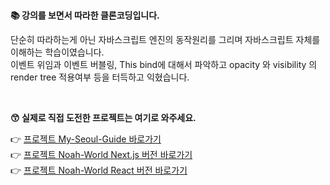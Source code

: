 <br/>

**📚 강의를 보면서 따라한 클론코딩입니다.**

단순히 따라하는게 아닌 자바스크립트 엔진의 동작원리를 그리며 자바스크립트 자체를 이해하는 학습이였습니다. <br/>
이벤트 위임과 이벤트 버블링, This bind에 대해서 파악하고 opacity 와 visibility 의 render tree 적용여부 등을 터득하고 익혔습니다.

<br/>

**😙 실제로 직접 도전한 프로젝트는 여기로 와주세요.**

👉 [프로젝트 My-Seoul-Guide 바로가기](https://github.com/noah071610/My-Seoul-Guide)<br/>
👉 [프로젝트 Noah-World Next.js 버전 바로가기](https://github.com/noah071610/Next_Noahworld)<br/>
👉 [프로젝트 Noah-World React 버전 바로가기](https://github.com/noah071610/React_Noahworld)

<br/><br/><br/><br/>
